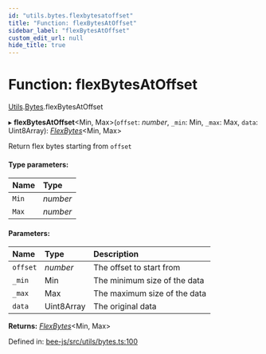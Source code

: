 ```yaml
---
id: "utils.bytes.flexbytesatoffset"
title: "Function: flexBytesAtOffset"
sidebar_label: "flexBytesAtOffset"
custom_edit_url: null
hide_title: true
---
```


# Function: flexBytesAtOffset

[Utils](../modules/utils.md).[Bytes](../modules/utils.bytes.md).flexBytesAtOffset

▸ **flexBytesAtOffset**<Min, Max\>(`offset`: *number*, `_min`: Min, `_max`: Max, `data`: Uint8Array): [*FlexBytes*](../interfaces/utils.bytes.flexbytes.md)<Min, Max\>

Return flex bytes starting from `offset`

#### Type parameters:

Name | Type |
:------ | :------ |
`Min` | *number* |
`Max` | *number* |

#### Parameters:

Name | Type | Description |
:------ | :------ | :------ |
`offset` | *number* | The offset to start from   |
`_min` | Min | The minimum size of the data   |
`_max` | Max | The maximum size of the data   |
`data` | Uint8Array | The original data    |

**Returns:** [*FlexBytes*](../interfaces/utils.bytes.flexbytes.md)<Min, Max\>

Defined in: [bee-js/src/utils/bytes.ts:100](https://github.com/ethersphere/bee-js/blob/7dfd556/src/utils/bytes.ts#L100)
